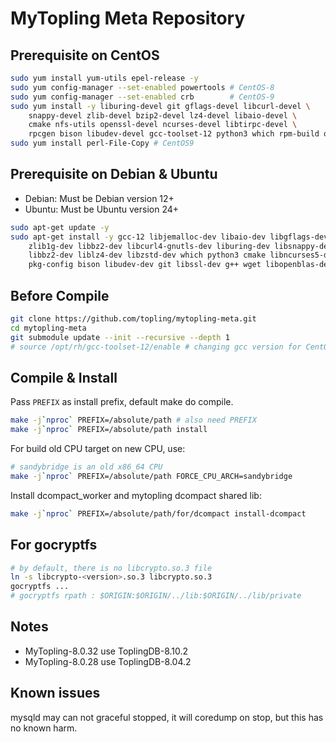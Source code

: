 # MyTopling Meta Repository

## Prerequisite on CentOS
```bash
sudo yum install yum-utils epel-release -y
sudo yum config-manager --set-enabled powertools # CentOS-8
sudo yum config-manager --set-enabled crb        # CentOS-9
sudo yum install -y liburing-devel git gflags-devel libcurl-devel \
    snappy-devel zlib-devel bzip2-devel lz4-devel libaio-devel \
    cmake nfs-utils openssl-devel ncurses-devel libtirpc-devel \
    rpcgen bison libudev-devel gcc-toolset-12 python3 which rpm-build openblas-devel
sudo yum install perl-File-Copy # CentOS9    
```

## Prerequisite on Debian & Ubuntu
* Debian: Must be Debian version 12+
* Ubuntu: Must be Ubuntu version 24+
```bash
sudo apt-get update -y
sudo apt-get install -y gcc-12 libjemalloc-dev libaio-dev libgflags-dev \
    zlib1g-dev libbz2-dev libcurl4-gnutls-dev liburing-dev libsnappy-dev \
    libbz2-dev liblz4-dev libzstd-dev which python3 cmake libncurses5-dev \
    pkg-config bison libudev-dev git libssl-dev g++ wget libopenblas-dev
```

## Before Compile
```bash
git clone https://github.com/topling/mytopling-meta.git
cd mytopling-meta
git submodule update --init --recursive --depth 1
# source /opt/rh/gcc-toolset-12/enable # changing gcc version for CentOS
```

## Compile & Install

Pass `PREFIX` as install prefix, default make do compile.

```bash
make -j`nproc` PREFIX=/absolute/path # also need PREFIX
make -j`nproc` PREFIX=/absolute/path install
```

For build old CPU target on new CPU, use:
```bash
# sandybridge is an old x86_64 CPU
make -j`nproc` PREFIX=/absolute/path FORCE_CPU_ARCH=sandybridge
```

Install dcompact_worker and mytopling dcompact shared lib:
```bash
make -j`nproc` PREFIX=/absolute/path/for/dcompact install-dcompact
```
## For gocryptfs

```bash
# by default, there is no libcrypto.so.3 file
ln -s libcrypto-<version>.so.3 libcrypto.so.3
gocryptfs ...
# gocryptfs rpath : $ORIGIN:$ORIGIN/../lib:$ORIGIN/../lib/private
```

## Notes
* MyTopling-8.0.32 use ToplingDB-8.10.2
* MyTopling-8.0.28 use ToplingDB-8.04.2

## Known issues
mysqld may can not graceful stopped, it will coredump on stop, but this has no known harm.
